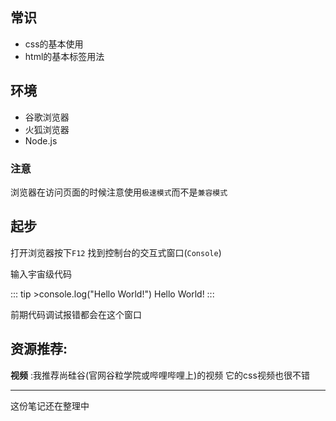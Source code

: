 ## 常识

- css的基本使用
- html的基本标签用法



## 环境

- 谷歌浏览器
- 火狐浏览器
- Node.js



### 注意

浏览器在访问页面的时候注意使用`极速模式`而不是`兼容模式`



## 起步

打开浏览器按下`F12` 找到控制台的交互式窗口(`Console`)

输入宇宙级代码

::: tip >console.log("Hello World!")
Hello World!
:::


前期代码调试报错都会在这个窗口 



## 资源推荐:

**视频** :我推荐尚硅谷(官网谷粒学院或哔哩哔哩上)的视频 它的css视频也很不错



---

这份笔记还在整理中